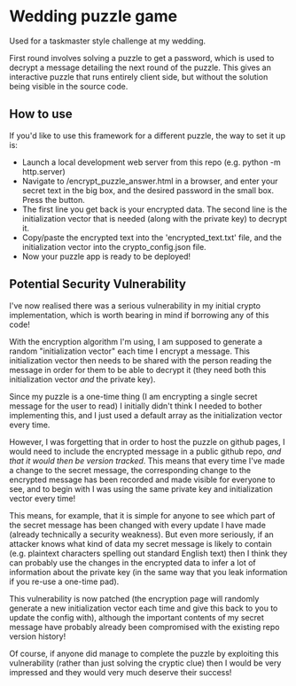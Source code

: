 # Wedding puzzle game

Used for a taskmaster style challenge at my wedding.

First round involves solving a puzzle to get a password, which is used to decrypt a message detailing the next round of the puzzle. This gives an interactive puzzle that runs entirely client side, but without the solution being visible in the source code.

## How to use

If you'd like to use this framework for a different puzzle, the way to set it up is:

- Launch a local development web server from this repo (e.g. python -m http.server)
- Navigate to /encrypt_puzzle_answer.html in a browser, and enter your secret text in the big box, and the desired password in the small box. Press the button.
- The first line you get back is your encrypted data. The second line is the initialization vector that is needed (along with the private key) to decrypt it.
- Copy/paste the encrypted text into the 'encrypted_text.txt' file, and the initialization vector into the crypto_config.json file.
- Now your puzzle app is ready to be deployed!

## Potential Security Vulnerability

I've now realised there was a serious vulnerability in my initial crypto implementation, which is worth bearing in mind if borrowing any of this code!

With the encryption algorithm I'm using, I am supposed to generate a random "initialization vector" each time I encrypt a message. This initialization vector then needs to be shared with the person reading the message in order for them to be able to decrypt it (they need both this initialization vector *and* the private key).

Since my puzzle is a one-time thing (I am encrypting a single secret message for the user to read) I initially didn't think I needed to bother implementing this, and I just used a default array as the initialization vector every time.

However, I was forgetting that in order to host the puzzle on github pages, I would need to include the encrypted message in a public github repo, *and that it would then be version tracked*. This means that every time I've made a change to the secret message, the corresponding change to the encrypted message has been recorded and made visible for everyone to see, and to begin with I was using the same private key and initialization vector every time!

This means, for example, that it is simple for anyone to see which part of the secret message has been changed with every update I have made (already technically a security weakness). But even more seriously, if an attacker knows what kind of data my secret message is likely to contain (e.g. plaintext characters spelling out standard English text) then I think they can probably use the changes in the encrypted data to infer a lot of information about the private key (in the same way that you leak information if you re-use a one-time pad).

This vulnerability is now patched (the encryption page will randomly generate a new initialization vector each time and give this back to you to update the config with), although the important contents of my secret message have probably already been compromised with the existing repo version history!

Of course, if anyone did manage to complete the puzzle by exploiting this vulnerability (rather than just solving the cryptic clue) then I would be very impressed and they would very much deserve their success!